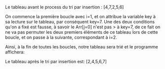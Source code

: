 Le tableau avant le process du tri par insertion : [4,7,2,5,6]

On commence la première boucle avec i=1, et on attribue la variable key à sa lecture sur le tableau, par conséquent key=7.
Une des deux conditions qu'on a fixé est fausse, à savoir le Arr[j=0] n'est pas > à key=7, de ce fait on ne va pas permuter les deux premiers éléments de ce tableau lors de cette boucle, et on passe à la suivante, correspondant à i=2.

Ainsi, à la fin de toutes les boucles, notre tableau sera trié et le programme affichera:

Le tableau après le tri par insertion est: [2,4,5,6,7]

